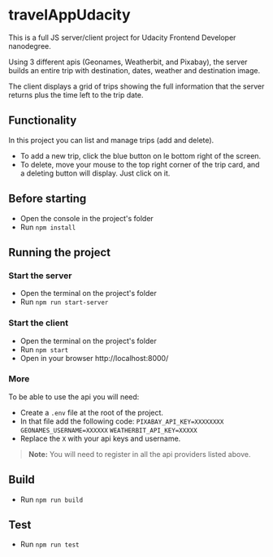 # travelAppUdacity

This is a full JS server/client project for Udacity Frontend Developer nanodegree.

Using 3 different apis (Geonames, Weatherbit, and Pixabay), the server builds an entire trip with destination, dates, weather and destination image.

The client displays a grid of trips showing the full information that the server returns plus the time left to the trip date.

## Functionality

In this project you can list and manage trips (add and delete).

- To add a new trip, click the blue button on le bottom right of the screen.
- To delete, move your mouse to the top right corner of the trip card, and a deleting button will display. Just click on it.


## Before starting

- Open the console in the project's folder
- Run `npm install`

## Running the project

### Start the server

- Open the terminal on the project's folder
- Run `npm run start-server`

### Start the client

- Open the terminal on the project's folder
- Run `npm start`
- Open in your browser http://localhost:8000/

### More

To be able to use the api you will need:

- Create a `.env` file at the root of the project.
- In that file add the following code:
`PIXABAY_API_KEY=XXXXXXXX`
`GEONAMES_USERNAME=XXXXXX`
`WEATHERBIT_API_KEY=XXXXX`
- Replace the `X` with your api keys and username.
> **Note:**  You will need to register in all the api providers listed above.

## Build

- Run `npm run build`


## Test

- Run `npm run test`
